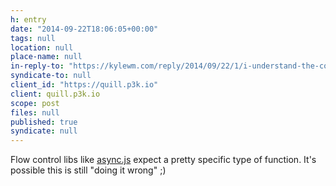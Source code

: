 ```yaml
---
h: entry
date: "2014-09-22T18:06:05+00:00"
tags: null
location: null
place-name: null
in-reply-to: "https://kylewm.com/reply/2014/09/22/1/i-understand-the-code-but-not-why"
syndicate-to: null
client_id: "https://quill.p3k.io"
client: quill.p3k.io
scope: post
files: null
published: true
syndicate: null
---
```

Flow control libs like [async.js](https://github.com/caolan/async) expect a pretty specific type of function.  It's possible this is still "doing it wrong" ;)